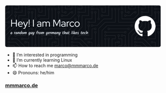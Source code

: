 ![Hello](./src/github-header-image.png)

- 👀 I’m interested in programming
- 🌱 I’m currently learning Linux
- 📫 How to reach me [marco@mmmarco.de](mailto:marco@mmmarco.de)
- 😄 Pronouns: he/him


### [mmmarco.de](https://mmmarco.de/)
<!---
i-like-trains-de/i-like-trains-de is a ✨ special ✨ repository because its `README.md` (this file) appears on your GitHub profile.
You can click the Preview link to take a look at your changes.
--->
